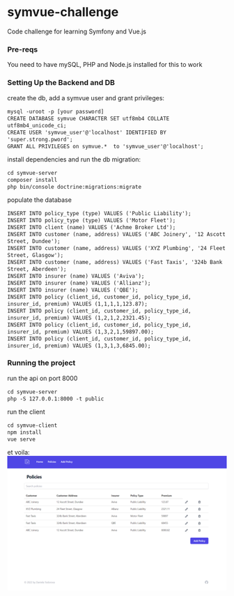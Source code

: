 # symvue-challenge
Code challenge for learning Symfony and Vue.js

### Pre-reqs
You need to have mySQL, PHP and Node.js installed for this to work

### Setting Up the Backend and DB 
create the db, add a symvue user and grant privileges:

```
mysql -uroot -p [your password]
CREATE DATABASE symvue CHARACTER SET utf8mb4 COLLATE utf8mb4_unicode_ci;
CREATE USER 'symvue_user'@'localhost' IDENTIFIED BY 'super.strong.pword';
GRANT ALL PRIVILEGES on symvue.*  to 'symvue_user'@'localhost';
```
install dependencies and run the db migration:
```
cd symvue-server
composer install
php bin/console doctrine:migrations:migrate
```
populate the database 
```
INSERT INTO policy_type (type) VALUES ('Public Liability');
INSERT INTO policy_type (type) VALUES ('Motor Fleet');
INSERT INTO client (name) VALUES ('Achme Broker Ltd');
INSERT INTO customer (name, address) VALUES ('ABC Joinery', '12 Ascott Street, Dundee');
INSERT INTO customer (name, address) VALUES ('XYZ Plumbing', '24 Fleet Street, Glasgow');
INSERT INTO customer (name, address) VALUES ('Fast Taxis', '324b Bank Street, Aberdeen');
INSERT INTO insurer (name) VALUES ('Aviva');
INSERT INTO insurer (name) VALUES ('Allianz');
INSERT INTO insurer (name) VALUES ('QBE');
INSERT INTO policy (client_id, customer_id, policy_type_id, insurer_id, premium) VALUES (1,1,1,1,123.87);
INSERT INTO policy (client_id, customer_id, policy_type_id, insurer_id, premium) VALUES (1,2,1,2,2321.45);
INSERT INTO policy (client_id, customer_id, policy_type_id, insurer_id, premium) VALUES (1,3,2,1,59897.00);
INSERT INTO policy (client_id, customer_id, policy_type_id, insurer_id, premium) VALUES (1,3,1,3,6845.00);
```

### Running the project
run the api on port 8000
```
cd symvue-server
php -S 127.0.0.1:8000 -t public
```
run the client
```
cd symvue-client
npm install
vue serve
```
et voila:
![alt text](https://github.com/dtodorowa/symvue-challenge/blob/main/symvue_screenshot.png?raw=true)

